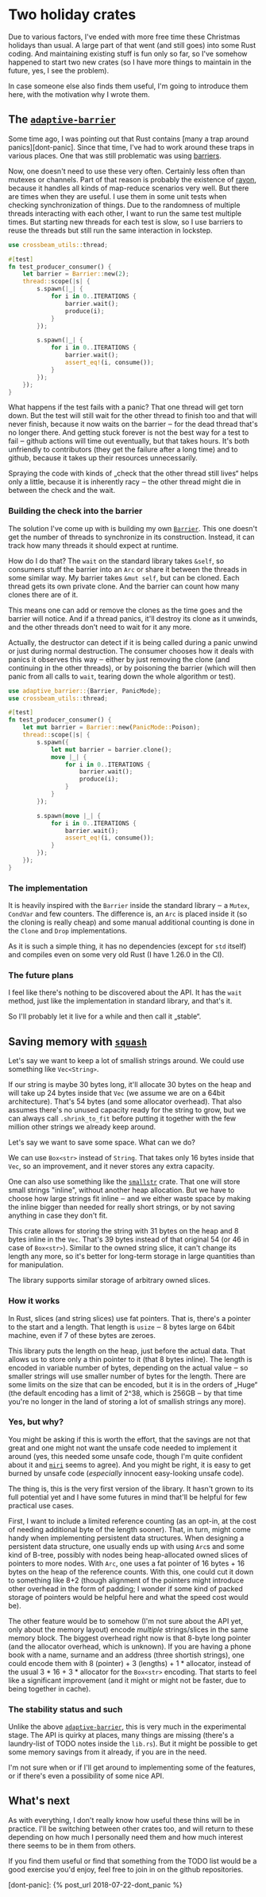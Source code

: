 # Two holiday crates

Due to various factors, I've ended with more free time these Christmas holidays
than usual. A large part of that went (and still goes) into some Rust coding.
And maintaining existing stuff is fun only so far, so I've somehow happened to
start two new crates (so I have more things to maintain in the future, yes, I
see the problem).

In case someone else also finds them useful, I'm going to introduce them here,
with the motivation why I wrote them.

## The [`adaptive-barrier`]

Some time ago, I was pointing out that Rust contains [many a trap around
panics][dont-panic]. Since that time, I've had to work around these traps in
various places. One that was still problematic was using [barriers].

Now, one doesn't need to use these very often. Certainly less often than mutexes
or channels. Part of that reason is probably the existence of [rayon], because
it handles all kinds of map-reduce scenarios very well. But there are times when
they are useful. I use them in some unit tests when checking synchronization of
things. Due to the randomness of multiple threads interacting with each other,
I want to run the same test multiple times. But starting new threads for each
test is slow, so I use barriers to reuse the threads but still run the same
interaction in lockstep.

```rust
use crossbeam_utils::thread;

#[test]
fn test_producer_consumer() {
    let barrier = Barrier::new(2);
    thread::scope(|s| {
        s.spawn(|_| {
            for i in 0..ITERATIONS {
                barrier.wait();
                produce(i);
            }
        });

        s.spawn(|_| {
            for i in 0..ITERATIONS {
                barrier.wait();
                assert_eq!(i, consume());
            }
        });
    });
}
```

What happens if the test fails with a panic? That one thread will get torn down.
But the test will still wait for the other thread to finish too and that will
never finish, because it now waits on the barrier ‒ for the dead thread that's
no longer there. And getting stuck forever is not the best way for a test to
fail ‒ github actions will time out eventually, but that takes hours. It's both
unfriendly to contributors (they get the failure after a long time) and to
github, because it takes up their resources unnecessarily.

Spraying the code with kinds of „check that the other thread still lives“ helps
only a little, because it is inherently racy ‒ the other thread might die in
between the check and the wait.

### Building the check into the barrier

The solution I've come up with is building my own [`Barrier`]. This one doesn't
get the number of threads to synchronize in its construction. Instead, it can
track how many threads it should expect at runtime.

How do I do that? The `wait` on the standard library takes `&self`, so consumers
stuff the barrier into an `Arc` or share it between the threads in some similar
way. My barrier takes `&mut self`, but can be cloned. Each thread gets its own
private clone. And the barrier can count how many clones there are of it.

This means one can add or remove the clones as the time goes and the barrier
will notice. And if a thread panics, it'll destroy its clone as it unwinds, and
the other threads don't need to wait for it any more.

Actually, the destructor can detect if it is being called during a panic unwind
or just during normal destruction. The consumer chooses how it deals with panics
it observes this way ‒ either by just removing the clone (and continuing in the
other threads), or by poisoning the barrier (which will then panic from all
calls to `wait`, tearing down the whole algorithm or test).

```rust
use adaptive_barrier::{Barrier, PanicMode};
use crossbeam_utils::thread;

#[test]
fn test_producer_consumer() {
    let mut barrier = Barrier::new(PanicMode::Poison);
    thread::scope(|s| {
        s.spawn({
            let mut barrier = barrier.clone();
            move |_| {
                for i in 0..ITERATIONS {
                    barrier.wait();
                    produce(i);
                }
            }
        });

        s.spawn(move |_| {
            for i in 0..ITERATIONS {
                barrier.wait();
                assert_eq!(i, consume());
            }
        });
    });
}
```

### The implementation

It is heavily inspired with the `Barrier` inside the standard library ‒ a
`Mutex`, `CondVar` and few counters. The difference is, an `Arc` is placed
inside it (so the cloning is really cheap) and some manual additional counting
is done in the `Clone` and `Drop` implementations.

As it is such a simple thing, it has no dependencies (except for `std` itself)
and compiles even on some very old Rust (I have 1.26.0 in the CI).

### The future plans

I feel like there's nothing to be discovered about the API. It has the `wait`
method, just like the implementation in standard library, and that's it.

So I'll probably let it live for a while and then call it „stable“.

## Saving memory with [`squash`]

Let's say we want to keep a lot of smallish strings around. We could use
something like `Vec<String>`.

If our string is maybe 30 bytes long, it'll allocate 30 bytes on the heap and
will take up 24 bytes inside that `Vec` (we assume we are on a 64bit
architecture). That's 54 bytes (and some allocator overhead). That also assumes
there's no unused capacity ready for the string to grow, but we can always call
`.shrink_to_fit` before putting it together with the few million other strings
we already keep around.

Let's say we want to save some space. What can we do?

We can use `Box<str>` instead of `String`. That takes only 16 bytes inside that
`Vec`, so an improvement, and it never stores any extra capacity.

One can also use something like the [`smallstr`] crate. That one will store
small strings "inline", without another heap allocation. But we have to choose
how large strings fit inline ‒ and we either waste space by making the inline
bigger than needed for really short strings, or by not saving anything in case
they don't fit.

This crate allows for storing the string with 31 bytes on the heap and 8 bytes
inline in the `Vec`. That's 39 bytes instead of that original 54 (or 46 in case
of `Box<str>`). Similar to the owned string slice, it can't change its length
any more, so it's better for long-term storage in large quantities than for
manipulation.

The library supports similar storage of arbitrary owned slices.

### How it works

In Rust, slices (and string slices) use fat pointers. That is, there's a pointer
to the start and a length. That length is `usize` ‒ 8 bytes large on 64bit
machine, even if 7 of these bytes are zeroes.

This library puts the length on the heap, just before the actual data. That
allows us to store only a thin pointer to it (that 8 bytes inline). The length
is encoded in variable number of bytes, depending on the actual value ‒ so
smaller strings will use smaller number of bytes for the length. There are some
limits on the size that can be encoded, but it is in the orders of „Huge“ (the
default encoding has a limit of 2^38, which is 256GB ‒ by that time you're no
longer in the land of storing a lot of smallish strings any more).

### Yes, but why?

You might be asking if this is worth the effort, that the savings are not that
great and one might not want the unsafe code needed to implement it around (yes,
this needed some unsafe code, though I'm quite confident about it and [`miri`]
seems to agree). And you might be right, it is easy to get burned by unsafe code
(*especially* innocent easy-looking unsafe code).

The thing is, this is the very first version of the library. It hasn't grown to
its full potential yet and I have some futures in mind that'll be helpful for
few practical use cases.

First, I want to include a limited reference counting (as an opt-in, at the cost
of needing additional byte of the length sooner). That, in turn, might come
handy when implementing persistent data structures. When designing a persistent
data structure, one usually ends up with using `Arc`s and some kind of B-tree,
possibly with nodes being heap-allocated owned slices of pointers to more nodes.
With `Arc`, one uses a fat pointer of 16 bytes + 16 bytes on the heap of the
reference counts. With this, one could cut it down to something like 8+2 (though
alignment of the pointers might introduce other overhead in the form of padding;
I wonder if some kind of packed storage of pointers would be helpful here and
what the speed cost would be).

The other feature would be to somehow (I'm not sure about the API yet, only
about the memory layout) encode *multiple* strings/slices in the same memory
block. The biggest overhead right now is that 8-byte long pointer (and the
allocator overhead, which is unknown). If you are having a phone book with a
name, surname and an address (three shortish strings), one could encode them
with 8 (pointer) + 3 (lengths) + 1 * allocator, instead of the usual 3 * 16 +
3 * allocator for the `Box<str>` encoding. That starts to feel like a
significant improvement (and it might or might not be faster, due to being
together in cache).

### The stability status and such

Unlike the above [`adaptive-barrier`], this is very much in the experimental
stage. The API is quirky at places, many things are missing (there's a
laundry-list of TODO notes inside the `lib.rs`). But it might be possible to get
some memory savings from it already, if you are in the need.

I'm not sure when or if I'll get around to implementing some of the features, or
if there's even a possibility of some nice API.

## What's next

As with everything, I don't really know how useful these thins will be in
practice. I'll be switching between other crates too, and will return to these
depending on how much I personally need them and how much interest there seems
to be in them from others.

If you find them useful or find that something from the TODO list would be a
good exercise you'd enjoy, feel free to join in on the github repositories.

[barriers]: https://doc.rust-lang.org/stable/std/sync/struct.Barrier.html
[rayon]: https://crates.io/crates/rayon
[`Barrier`]: https://docs.rs/adaptive-barrier/0.1.0/adaptive_barrier/struct.Barrier.html
[`smallstr`]: https://crates.io/crates/smallstr
[`adaptive-barrier`]: https://crates.io/crates/adaptive-barrier
[`squash`]: https://crates.io/crates/squash
[`miri`]: https://github.com/rust-lang/miri
[dont-panic]: {% post_url 2018-07-22-dont_panic %}
